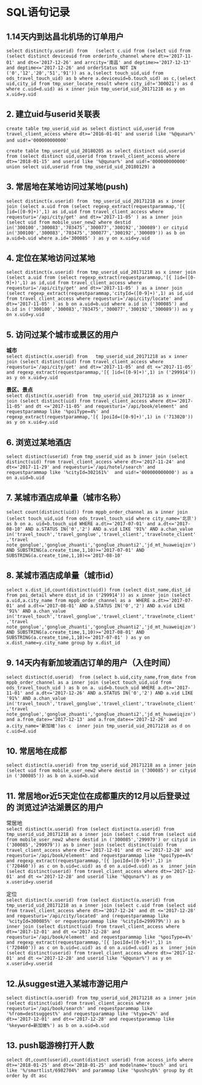 # SQL语句记录

## 1.14天内到达昌北机场的订单用户

`
select distinct(y.userid) from 
  (select c.uid from (select uid from (select distinct deviceuid from orderinfo_channel where dt>='2017-11-01' and dt<='2017-12-26' and arrcity='南昌' and deptime>='2017-12-13' and deptime<='2017-12-26' and orderStatus NOT IN ('0','12','20','51','91')) as a,(select touch_uid,uid from ods_travel_touch_uid) as b where a.deviceuid=b.touch_uid) as c,(select uid,city_id from tmp_user_locate_result where city_id!='300021') as d where c.uid=d.uid) as x inner join tmp_userid_uid_20171218 as y on x.uid=y.uid
`

## 2. 建立uid与userid关联表

`
create table tmp_userid_uid as select distinct uid,userid from travel_client_access where dt>='2016-01-01' and userid like '%@qunar%' and uid!='000000000000'
`  

`
create table tmp_userid_uid_20180205 as select distinct uid,userid from (select distinct uid,userid from travel_client_access where dt>='2018-01-15' and userid like '%@qunar%' and uid!='000000000000' union select uid,userid from tmp_userid_uid_20180129) a
`  

## 3. 常居地在某地访问过某地(push)

`
select distinct(x.userid) from  tmp_userid_uid_20171218 as x inner join (select a.uid from (select regexp_extract(requestparammap,'[{ ]id=([0-9]+)',1) as id,uid from travel_client_access where requesturi='/api/city/get' and dt>='2017-11-05' ) as a inner join (select uid from mobile_user_new2 where destid in('300100','300083','703475','300077','300192','300089') or cityid in('300100','300083','703475','300077','300192','300089')) as b on a.uid=b.uid where a.id='300085' ) as y on x.uid=y.uid
`


## 4. 定位在某地访问过某地

`
select distinct(x.userid) from tmp_userid_uid_20171218 as x inner join (select a.uid from (select regexp_extract(requestparammap,'[{ ]id=([0-9]+)',1) as id,uid from travel_client_access where requesturi='/api/city/get' and dt>='2017-11-05' ) as a inner join (select regexp_extract(requestparammap,'cityId=([0-9]+)',1) as id,uid from travel_client_access where requesturi='/api/city/locate' and dt>='2017-11-05' ) as b on a.uid=b.uid where a.id in ('300085') and b.id in ('300100','300083','703475','300077','300192','300089')) as y on x.uid=y.uid
`

## 5. 访问过某个城市或景区的用户
**城市**   
`
select distinct(x.userid) from   tmp_userid_uid_20171218 as x inner join
  (select distinct(uid) from travel_client_access where requesturi='/api/city/get' and dt>='2017-11-05' and dt <='2017-11-05' and
  regexp_extract(requestparammap,'[{ ]id=([0-9]+)',1) in ('299914')) as y
 on x.uid=y.uid
`  

**景区、景点**    
`
 select distinct(x.userid) from  tmp_userid_uid_20171218 as x inner join
   (select distinct(uid) from travel_client_access where dt>='2017-11-05' and dt <='2017-11-05' and requesturi='/api/book/element' and requestparammap like '%poiType=4%' and regexp_extract(requestparammap,'[{ ]poiId=([0-9]+)',1) in ('713020')) as y
  on x.uid=y.uid
 `
## 6. 浏览过某地酒店
`
select distinct(userid) from tmp_userid_uid as b inner join (select distinct(uid) from travel_client_access where dt>='2017-11-24' and dt<='2017-11-29' and requesturi='/api/hotel/search' and requestparammap like '%cityId=302161%'  and uid!='000000000000') as a on a.uid=b.uid
`

## 7. 某城市酒店成单量（城市名称）

`
select count(distinct(uid)) from mppb_order_channel as a inner join (select touch_uid,uid from ods_travel_touch_uid where city_name='北京') as b on a. uid=b.touch_uid WHERE a.dt>='2017-07-01' and a.dt<='2017-08-10' AND a.STATUS IN('0','2') AND a.vid LIKE '91%' AND a.chan_value in('travel_touch','travel_gonglue','travel_client','travelnote_client','travel note_gonglue','gonglue_zhuanti','gonglue_zhuanti2','jd_mt_huaweiqjzn') AND SUBSTRING(a.create_time,1,10)>='2017-07-01' AND SUBSTRING(a.create_time,1,10)<='2017-08-10'
`

## 8. 某城市酒店成单量（城市id）

`
select x.dist_id,count(distinct(uid)) from (select dist_name,dist_id from poi_detail where dist_id in ('299914')) as x
inner join
(select a.uid,a.city_name from mppb_order_channel as a  WHERE a.dt>='2017-07-01' and a.dt<='2017-08-01' AND a.STATUS IN('0','2') AND a.vid LIKE '91%' AND a.chan_value in('travel_touch','travel_gonglue','travel_client','travelnote_client','travel note_gonglue','gonglue_zhuanti','gonglue_zhuanti2','jd_mt_huaweiqjzn') AND SUBSTRING(a.create_time,1,10)>='2017-08-01' AND SUBSTRING(a.create_time,1,10)<='2017-07-01' ) as y
on x.dist_name=y.city_name group by x.dist_id
`
## 9. 14天内有新加坡酒店订单的用户（入住时间）
`
select distinct(d.userid)  from (select b.uid,city_name,from_date from mppb_order_channel as a inner join (select touch_uid,uid from ods_travel_touch_uid ) as b on a. uid=b.touch_uid WHERE a.dt>='2017-11-01' and a.dt<='2017-12-26' AND a.STATUS IN('0','2') AND a.vid LIKE '91%' AND a.chan_value in('travel_touch','travel_gonglue','travel_client','travelnote_client','travel note_gonglue','gonglue_zhuanti','gonglue_zhuanti2','jd_mt_huaweiqjzn') and a.from_date>='2017-12-13' and a.from_date<='2017-12-26' and a.city_name='新加坡')as c  inner join tmp_userid_uid_20171218 as d on c.uid=d.uid
`
## 10. 常居地在成都
`
select distinct(a.userid) from tmp_userid_uid_20171218 as a inner join (select uid from mobile_user_new2 where destid in ('300085') or cityid in ('300085')) as b on a.uid=b.uid
`
## 11. 常居地or近5天定位在成都重庆的12月以后登录过的 浏览过泸沽湖景区的用户

常居地  
`
select distinct(x.userid) from (select distinct(a.userid) from tmp_userid_uid_20171218 as a inner join (select c.uid from (select uid from mobile_user_new2 where destid in ('300085','299979') or cityid in ('300085','299979')) as b inner join (select distinct(uid) from travel_client_access where dt>='2017-12-01' and dt <='2017-12-28' and requesturi='/api/book/element' and requestparammap like '%poiType=4%' and regexp_extract(requestparammap,'[{ ]poiId=([0-9]+)',1) in ('720460')) as c on b.uid=c.uid) as d on a.uid=d.uid) as x  inner join (select distinct(userid) from travel_client_access where dt>='2017-12-01' and dt <='2017-12-28' and userid like '%@qunar%') as y on x.userid=y.userid
`
  
定位  
`
select distinct(x.userid) from (select distinct(a.userid) from tmp_userid_uid_20171218 as a inner join (select c.uid from (select uid from travel_client_access where dt>='2017-12-24' and dt <='2017-12-28' and requesturi='/api/city/located' and (requestparammap like '%cityId=300085%' or requestparammap like '%cityId=299979%')) as b inner join (select distinct(uid) from travel_client_access where dt>='2017-12-01' and dt <='2017-12-28' and requesturi='/api/book/element' and requestparammap like '%poiType=4%' and regexp_extract(requestparammap,'[{ ]poiId=([0-9]+)',1) in ('720460')) as c on b.uid=c.uid) as d on a.uid=d.uid) as x  inner join (select distinct(userid) from travel_client_access where dt>='2017-12-01' and dt <='2017-12-28' and userid like '%@qunar%') as y on x.userid=y.userid
`
## 12.从suggest进入某城市游记用户
`
select distinct(a.userid) from tmp_userid_uid_20171218 as a inner join (select distinct(uid) from travel_client_access where requesturi='/api/book/search' and requestparammap like '%from=destsuggest%' and requestparammap like '%type=2%' and dt>='2017-12-01' and dt<='2017-12-28' and requestparammap like '%keyword=新加坡%') as b on a.uid=b.uid
`

## 13. push聪游榜打开人数
`
select dt,count(userid),count(distinct userid) from access_info where dt>='2018-01-25' and dt<='2018-01-25' and modelname='touch' and uri like '%/smartlist/6982704%' and parammap like '%pushcyb%' group by dt order by dt asc
`
